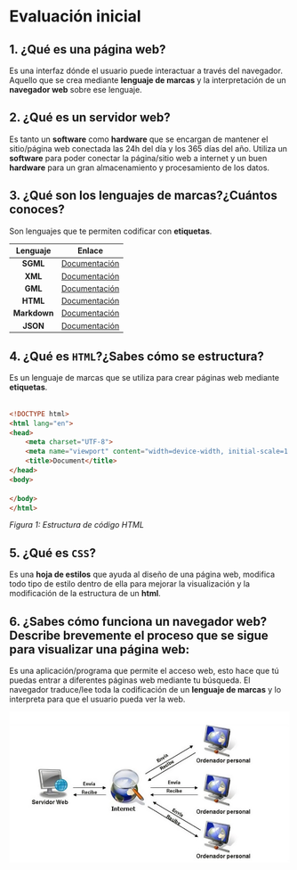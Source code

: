 # Evaluación inicial

## 1. ¿Qué es una página web?

Es una interfaz dónde el usuario puede interactuar a través del navegador. Aquello que se crea mediante **lenguaje de marcas** y la interpretación de un **navegador web** sobre ese lenguaje.

## 2. ¿Qué es un servidor web?

Es tanto un **software** como **hardware** que se encargan de mantener el sitio/página web conectada las 24h del día y los 365 días del año. Utiliza un **software** para poder conectar la página/sitio web a internet y un buen **hardware** para un gran almacenamiento y procesamiento de los datos.

## 3. ¿Qué son los lenguajes de marcas?¿Cuántos conoces?

Son lenguajes que te permiten codificar con **etiquetas**.

|**Lenguaje**|**Enlace**|
|:--------:|:--------------------:|
|**SGML**|[Documentación](https://sio2sio2.github.io/LM/01.intro/02b.marcas.html "Documentación")|
|**XML**|[Documentación](https://sio2sio2.github.io/LM/01.intro/02b.marcas.html "Documentación")|
|**GML**|[Documentación](https://techlib.net/techedu/gml-generalized-markup-language/ "Documentación")|
|**HTML**|[Documentación](https://developer.mozilla.org/es/docs/Web/HTML "Documentación")|
|**Markdown**|[Documentación](https://markdown.es/sintaxis-markdown/ "Documentación")|
|**JSON**|[Documentación](https://sio2sio2.github.io/LM/02.validacion/02.yaml.html "Docuentación")|

## 4. ¿Qué es ```HTML```?¿Sabes cómo se estructura?

Es un lenguaje de marcas que se utiliza para crear páginas web mediante **etiquetas**.

```html

<!DOCTYPE html>
<html lang="en">
<head>
    <meta charset="UTF-8">
    <meta name="viewport" content="width=device-width, initial-scale=1.0">
    <title>Document</title>
</head>
<body>
    
</body>
</html>

```
_Figura 1: Estructura de código HTML_

## 5. ¿Qué es ```CSS```?

Es una **hoja de estilos** que ayuda al diseño de una página web, modifica todo tipo de estilo dentro de ella para mejorar la visualización y la modificación de la estructura de un **html**.

## 6. ¿Sabes cómo funciona un navegador web? Describe brevemente el proceso que se sigue para visualizar una página web:

Es una aplicación/programa que permite el acceso web, esto hace que tú puedas entrar a diferentes páginas web mediante tu búsqueda. El navegador traduce/lee toda la codificación de un **lenguaje de marcas** y lo interpreta para que el usuario pueda ver la web.

![La foto no se ha podido cargar](esquemadepeticiones.png "Esquema de peticiones")